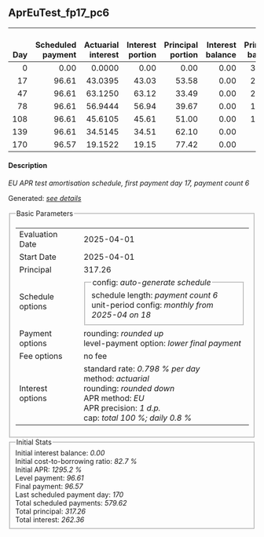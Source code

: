 <h2>AprEuTest_fp17_pc6</h2>
<table>
    <thead style="vertical-align: bottom;">
        <th style="text-align: right;">Day</th>
        <th style="text-align: right;">Scheduled payment</th>
        <th style="text-align: right;">Actuarial interest</th>
        <th style="text-align: right;">Interest portion</th>
        <th style="text-align: right;">Principal portion</th>
        <th style="text-align: right;">Interest balance</th>
        <th style="text-align: right;">Principal balance</th>
        <th style="text-align: right;">Total actuarial interest</th>
        <th style="text-align: right;">Total interest</th>
        <th style="text-align: right;">Total principal</th>
    </thead>
    <tr style="text-align: right;">
        <td class="ci00">0</td>
        <td class="ci01" style="white-space: nowrap;">0.00</td>
        <td class="ci02">0.0000</td>
        <td class="ci03">0.00</td>
        <td class="ci04">0.00</td>
        <td class="ci05">0.00</td>
        <td class="ci06">317.26</td>
        <td class="ci07">0.0000</td>
        <td class="ci08">0.00</td>
        <td class="ci09">0.00</td>
    </tr>
    <tr style="text-align: right;">
        <td class="ci00">17</td>
        <td class="ci01" style="white-space: nowrap;">96.61</td>
        <td class="ci02">43.0395</td>
        <td class="ci03">43.03</td>
        <td class="ci04">53.58</td>
        <td class="ci05">0.00</td>
        <td class="ci06">263.68</td>
        <td class="ci07">43.0395</td>
        <td class="ci08">43.03</td>
        <td class="ci09">53.58</td>
    </tr>
    <tr style="text-align: right;">
        <td class="ci00">47</td>
        <td class="ci01" style="white-space: nowrap;">96.61</td>
        <td class="ci02">63.1250</td>
        <td class="ci03">63.12</td>
        <td class="ci04">33.49</td>
        <td class="ci05">0.00</td>
        <td class="ci06">230.19</td>
        <td class="ci07">106.1645</td>
        <td class="ci08">106.15</td>
        <td class="ci09">87.07</td>
    </tr>
    <tr style="text-align: right;">
        <td class="ci00">78</td>
        <td class="ci01" style="white-space: nowrap;">96.61</td>
        <td class="ci02">56.9444</td>
        <td class="ci03">56.94</td>
        <td class="ci04">39.67</td>
        <td class="ci05">0.00</td>
        <td class="ci06">190.52</td>
        <td class="ci07">163.1089</td>
        <td class="ci08">163.09</td>
        <td class="ci09">126.74</td>
    </tr>
    <tr style="text-align: right;">
        <td class="ci00">108</td>
        <td class="ci01" style="white-space: nowrap;">96.61</td>
        <td class="ci02">45.6105</td>
        <td class="ci03">45.61</td>
        <td class="ci04">51.00</td>
        <td class="ci05">0.00</td>
        <td class="ci06">139.52</td>
        <td class="ci07">208.7194</td>
        <td class="ci08">208.70</td>
        <td class="ci09">177.74</td>
    </tr>
    <tr style="text-align: right;">
        <td class="ci00">139</td>
        <td class="ci01" style="white-space: nowrap;">96.61</td>
        <td class="ci02">34.5145</td>
        <td class="ci03">34.51</td>
        <td class="ci04">62.10</td>
        <td class="ci05">0.00</td>
        <td class="ci06">77.42</td>
        <td class="ci07">243.2338</td>
        <td class="ci08">243.21</td>
        <td class="ci09">239.84</td>
    </tr>
    <tr style="text-align: right;">
        <td class="ci00">170</td>
        <td class="ci01" style="white-space: nowrap;">96.57</td>
        <td class="ci02">19.1522</td>
        <td class="ci03">19.15</td>
        <td class="ci04">77.42</td>
        <td class="ci05">0.00</td>
        <td class="ci06">0.00</td>
        <td class="ci07">262.3860</td>
        <td class="ci08">262.36</td>
        <td class="ci09">317.26</td>
    </tr>
</table>
<h4>Description</h4>
<p><i>EU APR test amortisation schedule, first payment day 17, payment count 6</i></p>
<p>Generated: <i><a href="../GeneratedDate.html">see details</a></i></p>
<fieldset><legend>Basic Parameters</legend>
<table>
    <tr>
        <td>Evaluation Date</td>
        <td>2025-04-01</td>
    </tr>
    <tr>
        <td>Start Date</td>
        <td>2025-04-01</td>
    </tr>
    <tr>
        <td>Principal</td>
        <td>317.26</td>
    </tr>
    <tr>
        <td>Schedule options</td>
        <td>
            <fieldset>
                <legend>config: <i>auto-generate schedule</i></legend>
                <div>schedule length: <i><i>payment count</i> 6</i></div>
                <div>unit-period config: <i>monthly from 2025-04 on 18</i></div>
            </fieldset>
        </td>
    </tr>
    <tr>
        <td>Payment options</td>
        <td>
            <div>
                <div>rounding: <i>rounded up</i></div>
                <div>level-payment option: <i>lower&nbsp;final&nbsp;payment</i></div>
            </div>
        </td>
    </tr>
    <tr>
        <td>Fee options</td>
        <td>no fee
        </td>
    </tr>
    <tr>
        <td>Interest options</td>
        <td>
            <div>
                <div>standard rate: <i>0.798 % per day</i></div>
                <div>method: <i>actuarial</i></div>
                <div>rounding: <i>rounded down</i></div>
                <div>APR method: <i>EU</i></div>
                <div>APR precision: <i>1 d.p.</i></div>
                <div>cap: <i>total 100 %; daily 0.8 %</div>
            </div>
        </td>
    </tr>
</table></fieldset>
<fieldset><legend>Initial Stats</legend>
<div>
    <div>Initial interest balance: <i>0.00</i></div>
    <div>Initial cost-to-borrowing ratio: <i>82.7 %</i></div>
    <div>Initial APR: <i>1295.2 %</i></div>
    <div>Level payment: <i>96.61</i></div>
    <div>Final payment: <i>96.57</i></div>
    <div>Last scheduled payment day: <i>170</i></div>
    <div>Total scheduled payments: <i>579.62</i></div>
    <div>Total principal: <i>317.26</i></div>
    <div>Total interest: <i>262.36</i></div>
</div></fieldset>